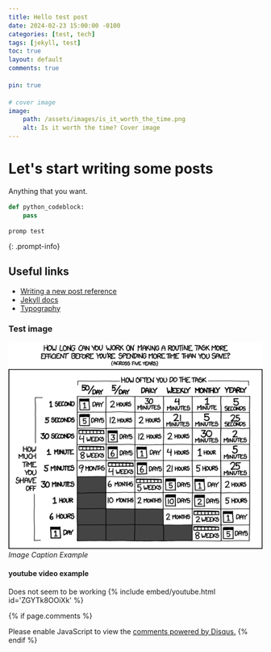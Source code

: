 ```yaml
---
title: Hello test post
date: 2024-02-23 15:00:00 -0100
categories: [test, tech]
tags: [jekyll, test]
toc: true
layout: default
comments: true

pin: true

# cover image
image:
    path: /assets/images/is_it_worth_the_time.png
    alt: Is it worth the time? Cover image
---
```


# Let's start writing some posts

Anything that you want.

```python
def python_codeblock:
    pass
```

```
promp test
```
{: .prompt-info}


## Useful links

* [Writing a new post reference](https://chirpy.cotes.page/posts/write-a-new-post/)
* [Jekyll docs](https://jekyllrb.com/docs/posts/)
* [Typography](https://chirpy.cotes.page/posts/text-and-typography/#fn:footnote)

### Test image
<!-- {: width="800" heigh="800"} -->
![Is it worth the time?](/assets/images/is_it_worth_the_time.png)
_Image Caption Example_


#### youtube video example
Does not seem to be working
{% include embed/youtube.html id='ZGYTk8OOiXk' %}

{% if page.comments %}
<div id="disqus_thread"></div>
<script>
    /**
    *  RECOMMENDED CONFIGURATION VARIABLES: EDIT AND UNCOMMENT THE SECTION BELOW TO INSERT DYNAMIC VALUES FROM YOUR PLATFORM OR CMS.
    *  LEARN WHY DEFINING THESE VARIABLES IS IMPORTANT: https://disqus.com/admin/universalcode/#configuration-variables    */
    /*
    var disqus_config = function () {
    this.page.url = PAGE_URL;  // Replace PAGE_URL with your page's canonical URL variable
    this.page.identifier = PAGE_IDENTIFIER; // Replace PAGE_IDENTIFIER with your page's unique identifier variable
    };
    */
    (function() { // DON'T EDIT BELOW THIS LINE
    var d = document, s = d.createElement('script');
    s.src = 'https://kakackle.disqus.com/embed.js';
    s.setAttribute('data-timestamp', +new Date());
    (d.head || d.body).appendChild(s);
    })();
</script>
<noscript>Please enable JavaScript to view the <a href="https://disqus.com/?ref_noscript">comments powered by Disqus.</a></noscript>
{% endif %}